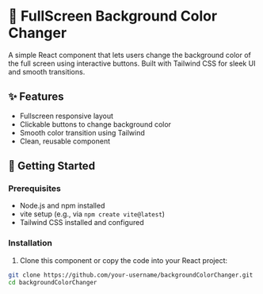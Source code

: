 # 🎨 FullScreen Background Color Changer

A simple React component that lets users change the background color of the full screen using interactive buttons. Built with Tailwind CSS for sleek UI and smooth transitions.

## ✨ Features

- Fullscreen responsive layout
- Clickable buttons to change background color
- Smooth color transition using Tailwind
- Clean, reusable component

## 🚀 Getting Started

### Prerequisites

- Node.js and npm installed
- vite setup (e.g., via `npm create vite@latest`)
- Tailwind CSS installed and configured

### Installation

1. Clone this component or copy the code into your React project:

```bash
git clone https://github.com/your-username/backgroundColorChanger.git
cd backgroundColorChanger
